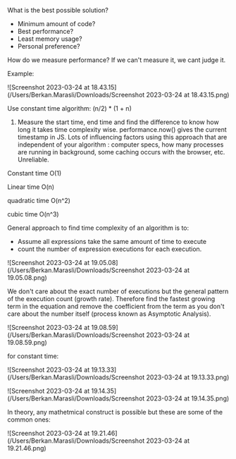 







What is the best possible solution?

- Minimum amount of code?
- Best performance?
- Least memory usage?
- Personal preference?



How do we measure performance? If we can't measure it, we cant judge it.



Example:

![Screenshot 2023-03-24 at 18.43.15](/Users/Berkan.Marasli/Downloads/Screenshot 2023-03-24 at 18.43.15.png)

Use constant time algorithm: (n/2) * (1 + n)



1. Measure the start time, end time and find the difference to know how long it takes time complexity wise. performance.now() gives the current timestamp in JS. Lots of influencing factors using this approach that are independent of your algorithm : computer specs, how many processes are running in background, some caching occurs with the browser, etc. Unreliable.



Constant time O(1)

Linear time O(n)

quadratic time O(n^2)

cubic time O(n^3)



General approach to find time complexity of an algorithm is to:

- Assume all expressions take the same amount of time to execute
- count the number of expression executions for each execution.

![Screenshot 2023-03-24 at 19.05.08](/Users/Berkan.Marasli/Downloads/Screenshot 2023-03-24 at 19.05.08.png)

We don't care about the exact number of executions but the general pattern of the execution count (growth rate). Therefore find the fastest growing term in the equation and remove the coefficient from the term as you don't care about the number itself (process known as Asymptotic Analysis).

![Screenshot 2023-03-24 at 19.08.59](/Users/Berkan.Marasli/Downloads/Screenshot 2023-03-24 at 19.08.59.png)

for constant time:

![Screenshot 2023-03-24 at 19.13.33](/Users/Berkan.Marasli/Downloads/Screenshot 2023-03-24 at 19.13.33.png)

![Screenshot 2023-03-24 at 19.14.35](/Users/Berkan.Marasli/Downloads/Screenshot 2023-03-24 at 19.14.35.png)



In theory, any mathetmical construct is possible but these are some of the common ones:

![Screenshot 2023-03-24 at 19.21.46](/Users/Berkan.Marasli/Downloads/Screenshot 2023-03-24 at 19.21.46.png)





















